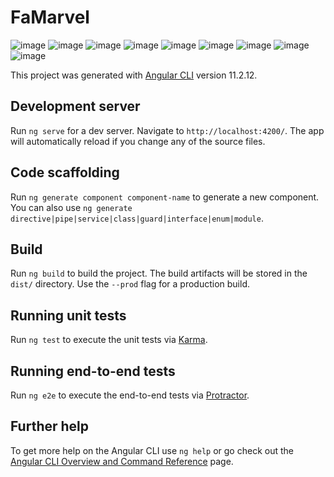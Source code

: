 # FaMarvel

![image](https://user-images.githubusercontent.com/54048170/123011784-7ddba080-d397-11eb-9afb-6687d51b0ad4.png)
![image](https://user-images.githubusercontent.com/54048170/123011797-8338eb00-d397-11eb-9280-42ec2fc6d021.png)
![image](https://user-images.githubusercontent.com/54048170/123011815-87fd9f00-d397-11eb-8587-a036f0d7b11f.png)
![image](https://user-images.githubusercontent.com/54048170/123011832-8df38000-d397-11eb-8b37-cd3c65862fe9.png)
![image](https://user-images.githubusercontent.com/54048170/123011843-921f9d80-d397-11eb-99e9-cda0d05679ea.png)
![image](https://user-images.githubusercontent.com/54048170/123011852-951a8e00-d397-11eb-9e10-a6557aafbfb4.png)
![image](https://user-images.githubusercontent.com/54048170/123011865-9946ab80-d397-11eb-828a-7011a25239d4.png)
![image](https://user-images.githubusercontent.com/54048170/123011877-9e0b5f80-d397-11eb-99fe-f2ab46326d2c.png)
![image](https://user-images.githubusercontent.com/54048170/123011883-a1065000-d397-11eb-8cdb-467b0922f2a1.png)






This project was generated with [Angular CLI](https://github.com/angular/angular-cli) version 11.2.12.

## Development server

Run `ng serve` for a dev server. Navigate to `http://localhost:4200/`. The app will automatically reload if you change any of the source files.

## Code scaffolding

Run `ng generate component component-name` to generate a new component. You can also use `ng generate directive|pipe|service|class|guard|interface|enum|module`.

## Build

Run `ng build` to build the project. The build artifacts will be stored in the `dist/` directory. Use the `--prod` flag for a production build.

## Running unit tests

Run `ng test` to execute the unit tests via [Karma](https://karma-runner.github.io).

## Running end-to-end tests

Run `ng e2e` to execute the end-to-end tests via [Protractor](http://www.protractortest.org/).

## Further help

To get more help on the Angular CLI use `ng help` or go check out the [Angular CLI Overview and Command Reference](https://angular.io/cli) page.
